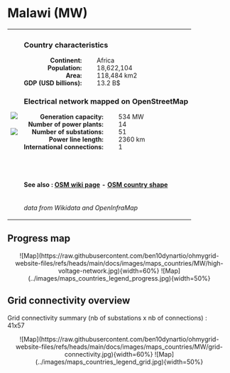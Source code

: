 # Malawi (MW)

<table width="90%">
<tr>
<td>
<img src="http://commons.wikimedia.org/wiki/Special:FilePath/Flag%20of%20Malawi.svg" width="250">
<br><br>
<img src="http://commons.wikimedia.org/wiki/Special:FilePath/LocationMalawi.svg" width="250"></td>
<td>
<h3>Country characteristics</h3>
<div style="display: inline-block;text-align:right;margin-right:30px;font-weight: bold;">
Continent:<br>Population:<br>Area:<br>GDP (USD billions):
</div>
<div style="display: inline-block;">
Africa<br>18,622,104<br>118,484 km2<br>13.2 B$
</div>
<h3>Electrical network mapped on OpenStreetMap</h3>
<div style="display: inline-block;text-align:right;margin-right:30px;font-weight: bold;">Generation capacity:<br>
Number of power plants:<br>
Number of substations:<br>
Power line length:<br>
International connections:<br>
</div>
<div style="display: inline-block;">534 MW<br>
14<br>
51<br>
2360 km<br>
1<br>
</div>

<br><br><h4>See also :
<a href="https://wiki.openstreetmap.org/wiki/Power_networks/Malawi" target="_blank">OSM wiki page</a> -
<a href="https://openstreetmap.org/relation/195290" target="_blank">OSM country shape</a>
</h4>

<br><i>data from Wikidata and OpenInfraMap</i>
</td>
</tr>
</table>


## Progress map

<center>
![Map](https://raw.githubusercontent.com/ben10dynartio/ohmygrid-website-files/refs/heads/main/docs/images/maps_countries/MW/high-voltage-network.jpg){width=60%}
![Map](../images/maps_countries_legend_progress.jpg){width=50%}
</center>



## Grid connectivity overview

Grid connectivity summary (nb of substations x nb of connections) :<br>41x57

<center>
![Map](https://raw.githubusercontent.com/ben10dynartio/ohmygrid-website-files/refs/heads/main/docs/images/maps_countries/MW/grid-connectivity.jpg){width=60%}
![Map](../images/maps_countries_legend_grid.jpg){width=50%}
</center>

